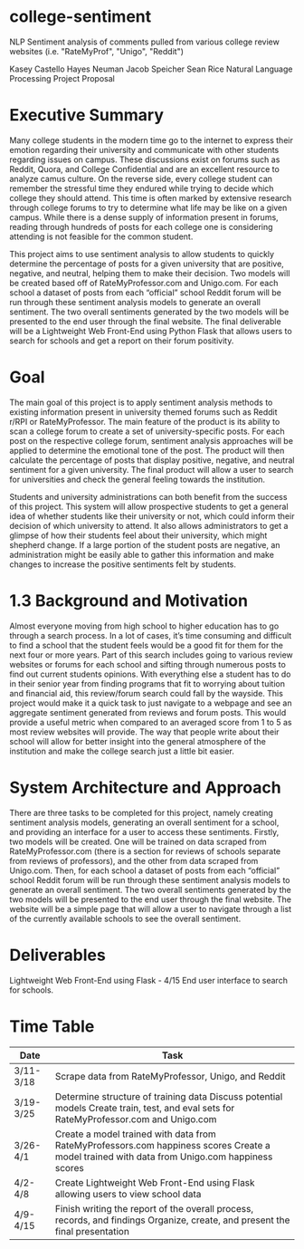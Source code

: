 # college-sentiment
NLP Sentiment analysis of comments pulled from various college review websites (i.e. "RateMyProf", "Unigo", "Reddit")

Kasey Castello
Hayes Neuman
Jacob Speicher
Sean Rice
Natural Language Processing Project Proposal

# Executive Summary
Many college students in the modern time go to the internet to express their emotion regarding their university and communicate with other students regarding issues on campus. These discussions exist on forums such as Reddit, Quora, and College Confidential and are an excellent resource to analyze camus culture. On the reverse side, every college student can remember the stressful time they endured while trying to decide which college they should attend. This time is often marked by extensive research through college forums to try to determine what life may be like on a given campus. While there is a dense supply of information present in forums, reading through hundreds of posts for each college one is considering attending is not feasible for the common student.


 This project aims to use sentiment analysis to allow students to quickly determine the percentage of posts for a given university that are positive, negative, and neutral, helping them to make their decision. Two models will be created based off of RateMyProfessor.com and Unigo.com. For each school a dataset of posts from each “official” school Reddit forum will be run through these sentiment analysis models to generate an overall sentiment. The two overall sentiments generated by the two models will be presented to the end user through the final website. The final deliverable will be a Lightweight Web Front-End using Python Flask that allows users to search for schools and get a report on their forum positivity.

# Goal 
The main goal of this project is to apply sentiment analysis methods to existing information present in university themed forums such as Reddit r/RPI or RateMyProfessor. The main feature of the product is its ability to scan a college forum to create a set of university-specific posts. For each post on the respective college forum, sentiment analysis approaches will be applied to determine the emotional tone of the post. The product will then calculate the percentage of posts that display positive, negative, and neutral sentiment for a given university. The final product will allow a user to search for universities and check the general feeling towards the institution. 

Students and university administrations can both benefit from the success of this project. This system will allow prospective students to get a general idea of whether students like their university or not, which could inform their decision of which university to attend. It also allows administrators to get a glimpse of how their students feel about their university, which might shepherd change. If a large portion of the student posts are negative, an administration might be easily able to gather this information and make changes to increase the positive sentiments felt by students.

# 1.3 Background and Motivation 
Almost everyone moving from high school to higher education has to go through a search process. In a lot of cases, it’s time consuming and difficult to find a school that the student feels would be a good fit for them for the next four or more years. Part of this search includes going to various review websites or forums for each school and sifting through numerous posts to find out current students opinions. With everything else a student has to do in their senior year from finding programs that fit to worrying about tuition and financial aid, this review/forum search could fall by the wayside. This project would make it a quick task to just navigate to a webpage and see an aggregate sentiment generated from reviews and forum posts. This would provide a useful metric when compared to an averaged score from 1 to 5 as most review websites will provide. The way that people write about their school will allow for better insight into the general atmosphere of the institution and make the college search just a little bit easier.

# System Architecture and Approach
There are three tasks to be completed for this project, namely creating sentiment analysis models, generating an overall sentiment for a school, and providing an interface for a user to access these sentiments. Firstly, two models will be created. One will be trained on data scraped from RateMyProfessor.com (there is a section for reviews of schools separate from reviews of professors), and the other from data scraped from Unigo.com. Then, for each school a dataset of posts from each “official” school Reddit forum will be run through these sentiment analysis models to generate an overall sentiment. The two overall sentiments generated by the two models will be presented to the end user through the final website. The website will be a simple page that will allow a user to navigate through a list of the currently available schools to see the overall sentiment.

# Deliverables 
Lightweight Web Front-End using Flask - 4/15
End user interface to search for schools.

# Time Table 
| Date      | Task                                                                                                                                         |
|-----------|----------------------------------------------------------------------------------------------------------------------------------------------|
| 3/11-3/18 | Scrape data from RateMyProfessor, Unigo, and Reddit                                                                                          |
| 3/19-3/25 | Determine structure of training data Discuss potential models Create train, test, and eval sets for RateMyProfessor.com and Unigo.com        |
| 3/26-4/1  | Create a model trained with data from RateMyProfessors.com happiness scores Create a model trained with data from Unigo.com happiness scores |
| 4/2-4/8   | Create Lightweight Web Front-End using Flask allowing users to view school data                                                              |
| 4/9-4/15  | Finish writing the report of the overall process, records, and findings Organize, create, and present the final presentation                 |
